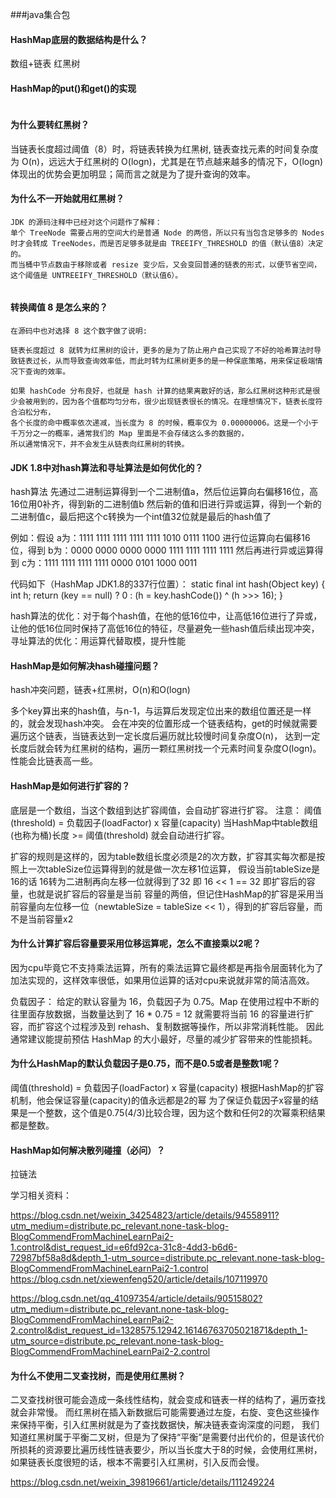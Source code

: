 ###java集合包
#### HashMap底层的数据结构是什么？

数组+链表 红黑树

#### HashMap的put()和get()的实现

````

````




#### 为什么要转红黑树？

当链表长度超过阈值（8）时，将链表转换为红黑树,
链表查找元素的时间复杂度为 O(n)，远远大于红黑树的 O(logn)，尤其是在节点越来越多的情况下，O(logn) 体现出的优势会更加明显；简而言之就是为了提升查询的效率。

#### 为什么不一开始就用红黑树？
````
JDK 的源码注释中已经对这个问题作了解释：
单个 TreeNode 需要占用的空间大约是普通 Node 的两倍，所以只有当包含足够多的 Nodes 时才会转成 TreeNodes，而是否足够多就是由 TREEIFY_THRESHOLD 的值（默认值8）决定的。
而当桶中节点数由于移除或者 resize 变少后，又会变回普通的链表的形式，以便节省空间，这个阈值是 UNTREEIFY_THRESHOLD（默认值6）。


````
#### 转换阈值 8 是怎么来的？
````
在源码中也对选择 8 这个数字做了说明:

链表长度超过 8 就转为红黑树的设计，更多的是为了防止用户自己实现了不好的哈希算法时导致链表过长，从而导致查询效率低，而此时转为红黑树更多的是一种保底策略，用来保证极端情况下查询的效率。

如果 hashCode 分布良好，也就是 hash 计算的结果离散好的话，那么红黑树这种形式是很少会被用到的，因为各个值都均匀分布，很少出现链表很长的情况。在理想情况下，链表长度符合泊松分布，
各个长度的命中概率依次递减，当长度为 8 的时候，概率仅为 0.00000006。这是一个小于千万分之一的概率，通常我们的 Map 里面是不会存储这么多的数据的，
所以通常情况下，并不会发生从链表向红黑树的转换。

````


#### JDK 1.8中对hash算法和寻址算法是如何优化的？

hash算法
先通过二进制运算得到一个二进制值a，然后位运算向右偏移16位，高16位用0补齐，得到新的二进制值b
然后新的值和旧进行异或运算，得到一个新的二进制值c，最后把这个c转换为一个int值32位就是最后的hash值了

例如：假设
a为：1111 1111 1111 1111 1111 1010 0111 1100
进行位运算向右偏移16位，得到
b为：0000 0000 0000 0000 1111 1111 1111 1111
然后再进行异或运算得到
c为：1111 1111 1111 1111 0000 0101 1000 0011

代码如下（HashMap JDK1.8的337行位置）：
	static final int hash(Object key) {
        int h;
        return (key == null) ? 0 : (h = key.hashCode()) ^ (h >>> 16);
    }


hash算法的优化：对于每个hash值，在他的低16位中，让高低16位进行了异或，让他的低16位同时保持了高低16位的特征，尽量避免一些hash值后续出现冲突，
寻址算法的优化：用运算代替取模，提升性能


#### HashMap是如何解决hash碰撞问题？
hash冲突问题，链表+红黑树，O(n)和O(logn)

多个key算出来的hash值，与n-1，与运算后发现定位出来的数组位置还是一样的，就会发现hash冲突。
会在冲突的位置形成一个链表结构，get的时候就需要遍历这个链表，当链表达到一定长度后遍历就比较慢时间复杂度O(n)，
达到一定长度后就会转为红黑树的结构，遍历一颗红黑树找一个元素时间复杂度O(logn)。性能会比链表高一些。

#### HashMap是如何进行扩容的？

底层是一个数组，当这个数组到达扩容阈值，会自动扩容进行扩容。
注意：
阈值(threshold) = 负载因子(loadFactor) x 容量(capacity) 
当HashMap中table数组(也称为桶)长度 >= 阈值(threshold) 就会自动进行扩容。

扩容的规则是这样的，因为table数组长度必须是2的次方数，扩容其实每次都是按照上一次tableSize位运算得到的就是做一次左移1位运算，
假设当前tableSize是16的话 16转为二进制再向左移一位就得到了32 即 16 << 1 == 32 即扩容后的容量，也就是说扩容后的容量是当前
容量的两倍，但记住HashMap的扩容是采用当前容量向左位移一位（newtableSize = tableSize << 1），得到的扩容后容量，而不是当前容量x2


#### 为什么计算扩容后容量要采用位移运算呢，怎么不直接乘以2呢？
因为cpu毕竟它不支持乘法运算，所有的乘法运算它最终都是再指令层面转化为了加法实现的，这样效率很低，如果用位运算的话对cpu来说就非常的简洁高效。

负载因子：
给定的默认容量为 16，负载因子为 0.75。Map 在使用过程中不断的往里面存放数据，当数量达到了 16 * 0.75 = 12 就需要将当前 16 的容量进行扩容，而扩容这个过程涉及到 rehash、复制数据等操作，所以非常消耗性能。
因此通常建议能提前预估 HashMap 的大小最好，尽量的减少扩容带来的性能损耗。

#### 为什么HashMap的默认负载因子是0.75，而不是0.5或者是整数1呢？
阈值(threshold) = 负载因子(loadFactor) x 容量(capacity) 
根据HashMap的扩容机制，他会保证容量(capacity)的值永远都是2的幂 为了保证负载因子x容量的结果是一个整数，这个值是0.75(4/3)比较合理，因为这个数和任何2的次幂乘积结果都是整数。

    
#### HashMap如何解决散列碰撞（必问）？
拉链法

学习相关资料：

https://blog.csdn.net/weixin_34254823/article/details/94558911?utm_medium=distribute.pc_relevant.none-task-blog-BlogCommendFromMachineLearnPai2-1.control&dist_request_id=e6fd92ca-31c8-4dd3-b6d6-72987bf58a8d&depth_1-utm_source=distribute.pc_relevant.none-task-blog-BlogCommendFromMachineLearnPai2-1.control
https://blog.csdn.net/xiewenfeng520/article/details/107119970


https://blog.csdn.net/qq_41097354/article/details/90515802?utm_medium=distribute.pc_relevant.none-task-blog-BlogCommendFromMachineLearnPai2-2.control&dist_request_id=1328575.12942.16146763705021871&depth_1-utm_source=distribute.pc_relevant.none-task-blog-BlogCommendFromMachineLearnPai2-2.control


#### 为什么不使用二叉查找树，而是使用红黑树？
二叉查找树很可能会造成一条线性结构，就会变成和链表一样的结构了，遍历查找就会非常慢。
而红黑树在插入新数据后可能需要通过左旋，右旋、变色这些操作来保持平衡，引入红黑树就是为了查找数据快，解决链表查询深度的问题，
我们知道红黑树属于平衡二叉树，但是为了保持“平衡”是需要付出代价的，但是该代价所损耗的资源要比遍历线性链表要少，所以当长度大于8的时候，会使用红黑树，如果链表长度很短的话，根本不需要引入红黑树，引入反而会慢。

https://blog.csdn.net/weixin_39819661/article/details/111249224















